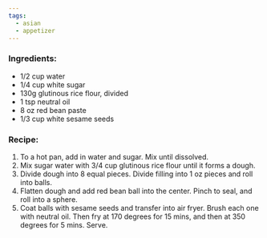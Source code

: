 ```yaml
---
tags:
  - asian
  - appetizer
---
```

### Ingredients:
- 1/2 cup water
- 1/4 cup white sugar
- 130g glutinous rice flour, divided
- 1 tsp neutral oil
- 8 oz red bean paste
- 1/3 cup white sesame seeds

### Recipe:
1. To a hot pan, add in water and sugar. Mix until dissolved.
2. Mix sugar water with 3/4 cup glutinous rice flour until it forms a dough. 
3. Divide dough into 8 equal pieces. Divide filling into 1 oz pieces and roll into balls. 
4. Flatten dough and add red bean ball into the center. Pinch to seal, and roll into a sphere.
5. Coat balls with sesame seeds and transfer into air fryer. Brush each one with neutral oil. Then fry at 170 degrees for 15 mins, and then at 350 degrees for 5 mins. Serve.